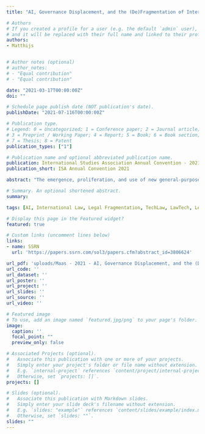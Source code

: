 ```yaml
---
title: "AI, Governance Displacement, and the (De)Fragmentation of International Law"

# Authors
# If you created a profile for a user (e.g. the default `admin` user), write the username (folder name) here 
# and it will be replaced with their full name and linked to their profile.
authors:
- Matthijs


# Author notes (optional)
# author_notes:
# - "Equal contribution"
# - "Equal contribution"

date: "2021-03-17T00:00:00Z"
doi: ""

# Schedule page publish date (NOT publication's date).
publishDate: "2021-07-116T00:00:00Z"

# Publication type.
# Legend: 0 = Uncategorized; 1 = Conference paper; 2 = Journal article;
# 3 = Preprint / Working Paper; 4 = Report; 5 = Book; 6 = Book section;
# 7 = Thesis; 8 = Patent
publication_types: ["1"]

# Publication name and optional abbreviated publication name.
publication: International Studies Association Annual Convention - 2021
publication_short: ISA Annual Convention 2021

abstract: "The emergence, proliferation, and use of new general-purpose technologies can often produce significant political, redistributive, normative and legal effects on the world. Artificial intelligence (AI) has been identified as one such transformative technology. Many of its impacts may require global governance responses. However, what are the direct and indirect effects of AI technologies on the viability, form, or functioning of the international legal order itself? What, if any, are the prospects, peril or promise of AI-driven legal automation at the international level? This paper draws on an ‘AI Governance Disruption’ framework to understanding AI’s impacts on the global governance architecture. Focusing particularly on the potential for legal automation at the international law level, it explores three potential pathways of such ‘legal displacement’: (1) the automation of rule creation and arbitration; (2) the automation of monitoring & enforcement; or (3) the ‘replacement’ of international law with new architectural modes of (international) behaviour control. It then focuses on the effects of these trends on the architecture of international law. It distinguishes 10 different roles that AI applications could play, with distinct effects on the international legal order. That is, AI systems can serve as (1) legal ‘canary in the coal mine’, highlighting the need for greater cross-regime harmonization. However, it can also serve as (2) tough knot or (3) generator of regime fault lines. Under even modest scenarios of legal automation, AI systems may serve variably as a (4) shield, (5) patch, (6) cure, or (7) accelerator of international legal fragmentation. Finally, AI tools may serve as (8) differential enabler; (9) driver of value shifts, or (10) asymmetric weapon, potentially contributing to trends of contestation or erosion in the international legal order. The paper concludes with a brief review of the ways in which international lawyers or regime scholars might approach the risks and opportunities of increasing automation in international law, in order to leverage these trends and tools towards improved efficacy, resilience, and legitimacy of global governance."

# Summary. An optional shortened abstract.
summary: 

tags: [AI, International Law, Legal Fragmentation, TechLaw, LawTech, Legal Automation]

# Display this page in the Featured widget?
featured: true

# Custom links (uncomment lines below)
links:
- name: SSRN
  url: 'https://papers.ssrn.com/sol3/papers.cfm?abstract_id=3806624'

url_pdf: 'uploads/Maas - 2021 - AI, Governance Displacement, and the (De)Fragmenta.pdf'
url_code: ''
url_dataset: ''
url_poster: ''
url_project: ''
url_slides: ''
url_source: ''
url_video: ''

# Featured image
# To use, add an image named `featured.jpg/png` to your page's folder. 
image:
  caption: ''
  focal_point: ""
  preview_only: false

# Associated Projects (optional).
#   Associate this publication with one or more of your projects.
#   Simply enter your project's folder or file name without extension.
#   E.g. `internal-project` references `content/project/internal-project/index.md`.
#   Otherwise, set `projects: []`.
projects: []

# Slides (optional).
#   Associate this publication with Markdown slides.
#   Simply enter your slide deck's filename without extension.
#   E.g. `slides: "example"` references `content/slides/example/index.md`.
#   Otherwise, set `slides: ""`.
slides: ""
---
```


<!-- {{% callout note %}}
Click the *Cite* button above to demo the feature to enable visitors to import publication metadata into their reference management software.
{{% /callout %}}

{{% callout note %}}
Create your slides in Markdown - click the *Slides* button to check out the example.
{{% /callout %}}
 -->


